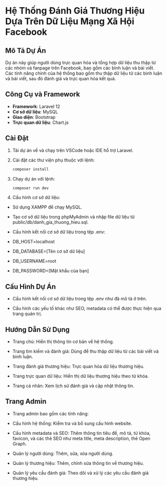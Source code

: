# Hệ Thống Đánh Giá Thương Hiệu Dựa Trên Dữ Liệu Mạng Xã Hội Facebook

## Mô Tả Dự Án
Dự án này giúp người dùng trực quan hóa và tổng hợp dữ liệu thu thập từ các nhóm và fanpage trên Facebook, bao gồm các bình luận và bài viết. Các tính năng chính của hệ thống bao gồm thu thập dữ liệu từ các bình luận và bài viết, sau đó đánh giá và trực quan hóa kết quả.

## Công Cụ và Framework
- **Framework**: Laravel 12
- **Cơ sở dữ liệu**: MySQL
- **Giao diện**: Bootstrap
- **Trực quan dữ liệu**: Chart.js

## Cài Đặt
1. Tải dự án về và chạy trên VSCode hoặc IDE hỗ trợ Laravel.
2. Cài đặt các thư viện phụ thuộc với lệnh:
   ```bash
   composer install
    ```

3. Chạy dự án với lệnh:
    ```bash
    composer run dev
    ```
4. Cấu hình cơ sở dữ liệu:

- Sử dụng XAMPP để chạy MySQL.

- Tạo cơ sở dữ liệu trong phpMyAdmin và nhập file dữ liệu từ public/db/danh_gia_thuong_hieu.sql.

- Cấu hình kết nối cơ sở dữ liệu trong tệp .env:

- DB_HOST=localhost

- DB_DATABASE=[Tên cơ sở dữ liệu]

- DB_USERNAME=root

- DB_PASSWORD=[Mật khẩu của bạn]

## Cấu Hình Dự Án
- Cấu hình kết nối cơ sở dữ liệu trong tệp .env như đã mô tả ở trên.

- Cấu hình các yếu tố khác như SEO, metadata có thể được thực hiện qua trang quản trị.

## Hướng Dẫn Sử Dụng

- Trang chủ: Hiển thị thông tin cơ bản về hệ thống.

- Trang tìm kiếm và đánh giá: Dùng để thu thập dữ liệu từ các bài viết và bình luận.

- Trang đánh giá thương hiệu: Trực quan hóa dữ liệu thương hiệu.

- Trang trực quan dữ liệu: Hiển thị dữ liệu thương hiệu theo từ khóa.

- Trang cá nhân: Xem lịch sử đánh giá và cập nhật thông tin.

## Trang Admin
- Trang admin bao gồm các tính năng:

- Cấu hình hệ thống: Kiểm tra và bổ sung cấu hình website.

- Cấu hình metadata và SEO: Thêm thông tin tiêu đề, mô tả, từ khóa, favicon, và các thẻ SEO như meta title, meta description, thẻ Open Graph.

- Quản lý người dùng: Thêm, sửa, xóa người dùng.

- Quản lý thương hiệu: Thêm, chỉnh sửa thông tin về thương hiệu.

- Quản lý yêu cầu đánh giá: Theo dõi và xử lý các yêu cầu đánh giá thương hiệu.